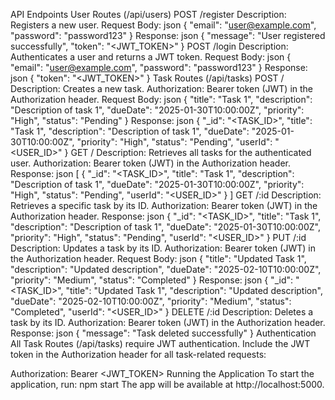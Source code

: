 API Endpoints
User Routes (/api/users)
POST /register
Description: Registers a new user.
Request Body:
json
{
  "email": "user@example.com",
  "password": "password123"
}
Response:
json
{
  "message": "User registered successfully",
  "token": "<JWT_TOKEN>"
}
POST /login
Description: Authenticates a user and returns a JWT token.
Request Body:
json
{
  "email": "user@example.com",
  "password": "password123"
}
Response:
json
{
  "token": "<JWT_TOKEN>"
}
Task Routes (/api/tasks)
POST /
Description: Creates a new task.
Authorization: Bearer token (JWT) in the Authorization header.
Request Body:
json
{
  "title": "Task 1",
  "description": "Description of task 1",
  "dueDate": "2025-01-30T10:00:00Z",
  "priority": "High",
  "status": "Pending"
}
Response:
json
{
  "_id": "<TASK_ID>",
  "title": "Task 1",
  "description": "Description of task 1",
  "dueDate": "2025-01-30T10:00:00Z",
  "priority": "High",
  "status": "Pending",
  "userId": "<USER_ID>"
}
GET /
Description: Retrieves all tasks for the authenticated user.
Authorization: Bearer token (JWT) in the Authorization header.
Response:
json
[
  {
    "_id": "<TASK_ID>",
    "title": "Task 1",
    "description": "Description of task 1",
    "dueDate": "2025-01-30T10:00:00Z",
    "priority": "High",
    "status": "Pending",
    "userId": "<USER_ID>"
  }
]
GET /:id
Description: Retrieves a specific task by its ID.
Authorization: Bearer token (JWT) in the Authorization header.
Response:
json
{
  "_id": "<TASK_ID>",
  "title": "Task 1",
  "description": "Description of task 1",
  "dueDate": "2025-01-30T10:00:00Z",
  "priority": "High",
  "status": "Pending",
  "userId": "<USER_ID>"
}
PUT /:id
Description: Updates a task by its ID.
Authorization: Bearer token (JWT) in the Authorization header.
Request Body:
json
{
  "title": "Updated Task 1",
  "description": "Updated description",
  "dueDate": "2025-02-10T10:00:00Z",
  "priority": "Medium",
  "status": "Completed"
}
Response:
json
{
  "_id": "<TASK_ID>",
  "title": "Updated Task 1",
  "description": "Updated description",
  "dueDate": "2025-02-10T10:00:00Z",
  "priority": "Medium",
  "status": "Completed",
  "userId": "<USER_ID>"
}
DELETE /:id
Description: Deletes a task by its ID.
Authorization: Bearer token (JWT) in the Authorization header.
Response:
json
{
  "message": "Task deleted successfully"
}
Authentication
All Task Routes (/api/tasks) require JWT authentication.
Include the JWT token in the Authorization header for all task-related requests:

Authorization: Bearer <JWT_TOKEN>
Running the Application
To start the application, run:
npm start
The app will be available at http://localhost:5000.
